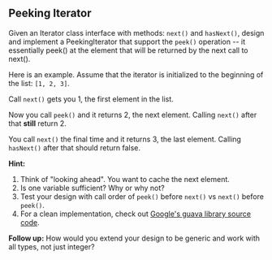 ## Peeking Iterator

Given an Iterator class interface with methods: `next()` and `hasNext()`, design and implement a PeekingIterator that support the `peek()` operation -- it essentially peek() at the element that will be returned by the next call to next().

Here is an example. Assume that the iterator is initialized to the beginning of the list: `[1, 2, 3]`.

Call `next()` gets you 1, the first element in the list.

Now you call `peek()` and it returns 2, the next element. Calling `next()` after that **still** return 2.

You call `next()` the final time and it returns 3, the last element. Calling `hasNext()` after that should return false.

**Hint:**

1. Think of "looking ahead". You want to cache the next element.
2. Is one variable sufficient? Why or why not?
3. Test your design with call order of `peek()` before `next()` vs `next()` before `peek()`.
4. For a clean implementation, check out [Google's guava library source code](https://github.com/google/guava/blob/703ef758b8621cfbab16814f01ddcc5324bdea33/guava-gwt/src-super/com/google/common/collect/super/com/google/common/collect/Iterators.java#L1125).

**Follow up:** How would you extend your design to be generic and work with all types, not just integer?